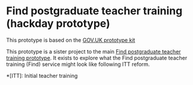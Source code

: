 # Find postgraduate teacher training (hackday prototype)

This prototype is based on the [GOV.UK prototype kit](https://github.com/alphagov/govuk-prototype-kit)

This prototype is a sister project to the main [Find postgraduate teacher training prototype](https://github.com/DFE-Digital/find-teacher-training-prototype). It exists to explore what the Find postgraduate teacher training (Find) service might look like following ITT reform.

*[ITT]: Initial teacher training
